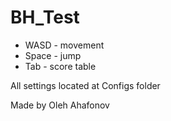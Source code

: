# BH_Test
 
- WASD - movement
- Space - jump
- Tab - score table

All settings located at Configs folder

Made by Oleh Ahafonov